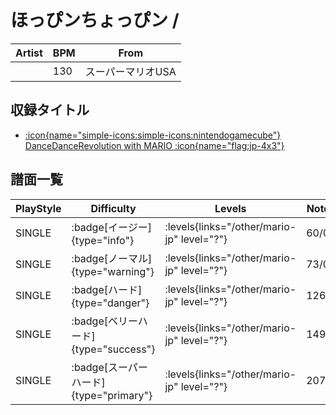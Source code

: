 # ほっぴンちょっぴン / 

|Artist|BPM|From|
|------|---|----|
||130|スーパーマリオUSA|

## 収録タイトル

- [:icon{name="simple-icons:simple-icons:nintendogamecube"} DanceDanceRevolution with MARIO :icon{name="flag:jp-4x3"}](/other/mario-jp)

## 譜面一覧

|PlayStyle|Difficulty|Levels|Notes|Movie|
|---------|----------|------|-----|-----|
|SINGLE| :badge[イージー]{type="info"}| :levels{links="/other/mario-jp" level="?"}|60/0||
|SINGLE| :badge[ノーマル]{type="warning"}| :levels{links="/other/mario-jp" level="?"}|73/0||
|SINGLE| :badge[ハード]{type="danger"}| :levels{links="/other/mario-jp" level="?"}|126/0||
|SINGLE| :badge[ベリーハード]{type="success"}| :levels{links="/other/mario-jp" level="?"}|149/0||
|SINGLE| :badge[スーパーハード]{type="primary"}| :levels{links="/other/mario-jp" level="?"}|207/0||
